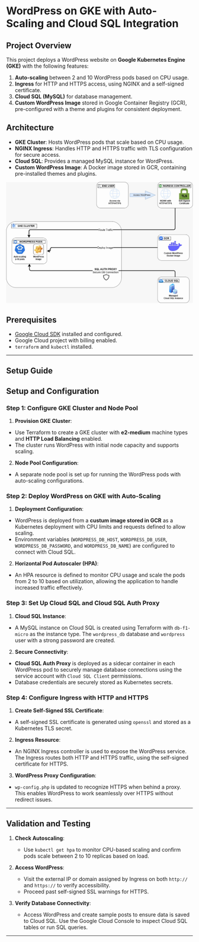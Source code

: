 # WordPress on GKE with Auto-Scaling and Cloud SQL Integration

## Project Overview

This project deploys a WordPress website on **Google Kubernetes Engine (GKE)** with the following features:
1. **Auto-scaling** between 2 and 10 WordPress pods based on CPU usage.
2. **Ingress** for HTTP and HTTPS access, using NGINX and a self-signed certificate.
3. **Cloud SQL (MySQL)** for database management.
4. **Custom WordPress Image** stored in Google Container Registry (GCR), pre-configured with a theme and plugins for consistent deployment.

## Architecture

- **GKE Cluster**: Hosts WordPress pods that scale based on CPU usage.
- **NGINX Ingress**: Handles HTTP and HTTPS traffic with TLS configuration for secure access.
- **Cloud SQL**: Provides a managed MySQL instance for WordPress.
- **Custom WordPress Image**: A Docker image stored in GCR, containing pre-installed themes and plugins.

<p align="center">
  <img src="assets/diagram.jpeg" alt="Diagram">
</p>

## Prerequisites

- [Google Cloud SDK](https://cloud.google.com/sdk) installed and configured.
- Google Cloud project with billing enabled.
- `terraform` and `kubectl` installed.

---

## Setup Guide

## Setup and Configuration

### Step 1: Configure GKE Cluster and Node Pool
1. **Provision GKE Cluster**:
- Use Terraform to create a GKE cluster with **e2-medium** machine types and **HTTP Load Balancing** enabled.
- The cluster runs WordPress with initial node capacity and supports scaling.

2. **Node Pool Configuration**:
- A separate node pool is set up for running the WordPress pods with auto-scaling configurations.

### Step 2: Deploy WordPress on GKE with Auto-Scaling
1. **Deployment Configuration**:
- WordPress is deployed from a **custum image stored in GCR** as a Kubernetes deployment with CPU limits and requests defined to allow scaling.
- Environment variables (`WORDPRESS_DB_HOST`, `WORDPRESS_DB_USER`, `WORDPRESS_DB_PASSWORD`, and `WORDPRESS_DB_NAME`) are configured to connect with Cloud SQL.
   
2. **Horizontal Pod Autoscaler (HPA)**:
- An HPA resource is defined to monitor CPU usage and scale the pods from 2 to 10 based on utilization, allowing the application to handle increased traffic effectively.

### Step 3: Set Up Cloud SQL and Cloud SQL Auth Proxy
1. **Cloud SQL Instance**:
- A MySQL instance on Cloud SQL is created using Terraform with `db-f1-micro` as the instance type. The `wordpress_db` database and `wordpress` user with a strong password are created.

2. **Secure Connectivity**:
- **Cloud SQL Auth Proxy** is deployed as a sidecar container in each WordPress pod to securely manage database connections using the service account with `Cloud SQL Client` permissions.
- Database credentials are securely stored as Kubernetes secrets.

### Step 4: Configure Ingress with HTTP and HTTPS
1. **Create Self-Signed SSL Certificate**:
- A self-signed SSL certificate is generated using `openssl` and stored as a Kubernetes TLS secret.

2. **Ingress Resource**:
- An NGINX Ingress controller is used to expose the WordPress service. The Ingress routes both HTTP and HTTPS traffic, using the self-signed certificate for HTTPS.

3. **WordPress Proxy Configuration**:
- `wp-config.php` is updated to recognize HTTPS when behind a proxy. This enables WordPress to work seamlessly over HTTPS without redirect issues.

---

## Validation and Testing

1. **Check Autoscaling**:
   - Use `kubectl get hpa` to monitor CPU-based scaling and confirm pods scale between 2 to 10 replicas based on load.

2. **Access WordPress**:
   - Visit the external IP or domain assigned by Ingress on both `http://` and `https://` to verify accessibility.
   - Proceed past self-signed SSL warnings for HTTPS.

3. **Verify Database Connectivity**:
   - Access WordPress and create sample posts to ensure data is saved to Cloud SQL. Use the Google Cloud Console to inspect Cloud SQL tables or run SQL queries.

---

